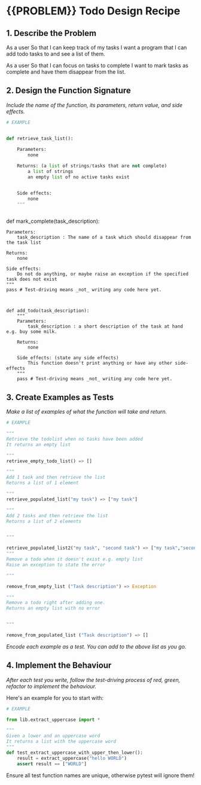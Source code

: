 # {{PROBLEM}} Todo Design Recipe

## 1. Describe the Problem

As a user
So that I can keep track of my tasks
I want a program that I can add todo tasks to and see a list of them.

As a user
So that I can focus on tasks to complete
I want to mark tasks as complete and have them disappear from the list.


## 2. Design the Function Signature

_Include the name of the function, its parameters, return value, and side effects._

```python
# EXAMPLE


def retrieve_task_list():
    
    Parameters: 
        none

    Returns: (a list of strings/tasks that are not complete)
        a list of strings
        an empty list of no active tasks exist


    Side effects: 
        none
    """
    
```

def mark_complete(task_description):
    
    Parameters: 
        task_description : The name of a task which should disappear from the task list

    Returns:
        none

    Side effects: 
        Do not do anything, or maybe raise an exception if the specified task does not exist
    """
    pass # Test-driving means _not_ writing any code here yet.
```


def add_todo(task_description):
    """
    Parameters:
        task_description : a short description of the task at hand e.g. buy some milk.

    Returns: 
        none

    Side effects: (state any side effects)
        This function doesn't print anything or have any other side-effects
    """
    pass # Test-driving means _not_ writing any code here yet.
```


## 3. Create Examples as Tests

_Make a list of examples of what the function will take and return._

```python
# EXAMPLE

"""
Retrieve the todolist when no tasks have been added
It returns an empty list

"""
retrieve_empty_todo_list() => []

"""
Add 1 task and then retrieve the list
Returns a list of 1 element

"""
retrieve_populated_list("my task") => ["my task"]

"""
Add 2 tasks and then retrieve the list
Returns a list of 2 elements


"""

retrieve_populated_list2("my task", "second task") => ["my task","second task"]
"""
Remove a todo when it doesn't exist e.g. empty list
Raise an exception to state the error

"""

remove_from_empty_list ("Task description") => Exception

"""
Remove a todo right after adding one.
Returns an empty list with no error


"""

remove_from_populated_list ("Task description") => []

```

_Encode each example as a test. You can add to the above list as you go._

## 4. Implement the Behaviour

_After each test you write, follow the test-driving process of red, green, refactor to implement the behaviour._

Here's an example for you to start with:

```python
# EXAMPLE

from lib.extract_uppercase import *

"""
Given a lower and an uppercase word
It returns a list with the uppercase word
"""
def test_extract_uppercase_with_upper_then_lower():
    result = extract_uppercase("hello WORLD")
    assert result == ["WORLD"]
```

Ensure all test function names are unique, otherwise pytest will ignore them!
